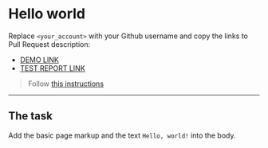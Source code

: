 # Hello world
Replace `<your_account>` with your Github username and copy the links to Pull Request description:
- [DEMO LINK](https://Inn0o.github.io/layout_hello-world/)
- [TEST REPORT LINK](https://Inn0o.github.io/layout_hello-world/report/html_report/)

> Follow [this instructions](https://mate-academy.github.io/layout_task-guideline/#how-to-solve-the-layout-tasks-on-github)
___

## The task 
Add the basic page markup and the text `Hello, world!` into the body.
